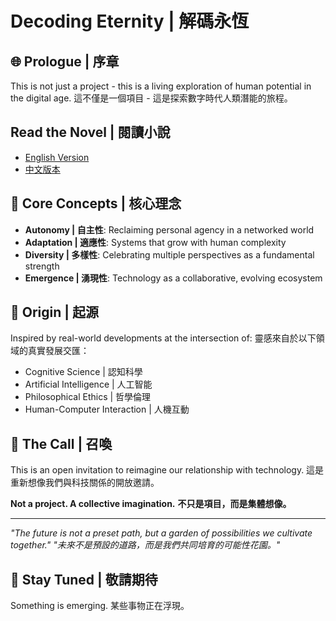 # Decoding Eternity | 解碼永恆

## 🌐 Prologue | 序章

This is not just a project - this is a living exploration of human potential in the digital age.
這不僅是一個項目 - 這是探索數字時代人類潛能的旅程。

## Read the Novel | 閱讀小說

- [English Version](/_posts/2024-01-20-decoding-eternity.md)
- [中文版本](/_posts/2024-01-20-解碼永恆.md)

## 🔮 Core Concepts | 核心理念

- **Autonomy | 自主性**: Reclaiming personal agency in a networked world
- **Adaptation | 適應性**: Systems that grow with human complexity
- **Diversity | 多樣性**: Celebrating multiple perspectives as a fundamental strength
- **Emergence | 湧現性**: Technology as a collaborative, evolving ecosystem

## 🌱 Origin | 起源

Inspired by real-world developments at the intersection of:
靈感來自於以下領域的真實發展交匯：

- Cognitive Science | 認知科學
- Artificial Intelligence | 人工智能
- Philosophical Ethics | 哲學倫理
- Human-Computer Interaction | 人機互動

## 🤝 The Call | 召喚

This is an open invitation to reimagine our relationship with technology.
這是重新想像我們與科技關係的開放邀請。

**Not a project. A collective imagination.**
**不只是項目，而是集體想像。**

---

*"The future is not a preset path, but a garden of possibilities we cultivate together."*
*"未來不是預設的道路，而是我們共同培育的可能性花園。"*

## 📢 Stay Tuned | 敬請期待

Something is emerging.
某些事物正在浮現。
